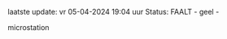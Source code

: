 laatste update: 
vr 05-04-2024 19:04   uur 
Status: FAALT - geel - 
<div class="service Y">microstation</div>